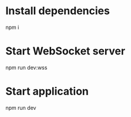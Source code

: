 # Install dependencies

npm i

# Start WebSocket server

npm run dev:wss

# Start application

npm run dev
